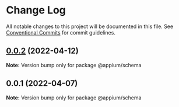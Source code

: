 # Change Log

All notable changes to this project will be documented in this file.
See [Conventional Commits](https://conventionalcommits.org) for commit guidelines.

## [0.0.2](https://github.com/appium/appium/compare/@appium/schema@0.0.1...@appium/schema@0.0.2) (2022-04-12)

**Note:** Version bump only for package @appium/schema





## 0.0.1 (2022-04-07)

**Note:** Version bump only for package @appium/schema
